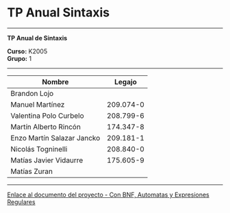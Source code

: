# TP Anual Sintaxis

---

**TP Anual de Sintaxis**

**Curso:** K2005  
**Grupo:** 1

---

| Nombre                        | Legajo           |
|-------------------------------|------------------|
| Brandon Lojo                  |            |
| Manuel Martínez               | 209.074-0           |
| Valentina Polo Curbelo        | 208.799-6           |
| Martín Alberto Rincón         | 174.347-8           |
| Enzo Martín Salazar Jancko    | 209.181-1           |
| Nicolás Togninelli            | 208.840-0           |
| Matías Javier Vidaurre        | 175.605-9           |
| Matías Zuran                  |            |

---

[Enlace al documento del proyecto - Con BNF, Automatas y Expresiones Regulares](https://docs.google.com/document/d/1bxI0d8Bm1yG39npCt_y-hiPLAMfuivLVzZ0ogwfgvGg/edit)



  
